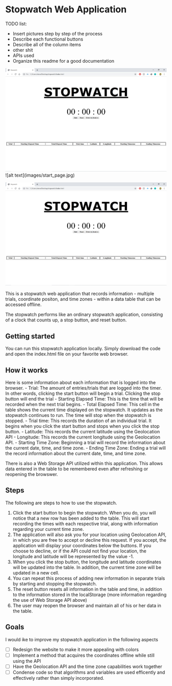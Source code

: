 Stopwatch Web Application
===============

TODO list: 
 - Insert pictures step by step of the process
 - Describe each functional buttons
 - Describe all of the column items
 - other shit
 - APIs used
 - Organize this readme for a good documentation 

 <img src="images/start_page.jpg" />
 ![alt text](images/start_page.jpg)
 
 ![start_page](images/start_page.jpg)

This is a stopwatch web application that records information - multiple trials, coordinate positon, and time zones - within a data table that can be accessed offline. 

The stopwatch performs like an ordinary stopwatch application, consisting of a clock that counts up, a stop button, and reset button. 


Getting started
---------------
You can run this stopwatch application locally. Simply download the code and open the index.html file on your favorite web browser. 


How it works
------------
Here is some information about each information that is logged into the browser.
	- Trial: The amount of entries/trials that are logged into the timer. In other words, clicking the start button will begin a trial. Clicking the stop button will end the trial
	- Starting Elapsed Time: This is the time that will be recorded when the next trial begins. 
	- Total Elapsed Time: This cell in the table shows the current time displayed on the stopwatch. It updates as the stopwatch continues to run. The time will stop when the stopwatch is stopped.
	- Trial time: This records the duration of an individual trial. It begins when you click the start button and stops when you click the stop button. 
	- Latitude: This records the current latitude using the Geolocation API
	- Longitude: This records the current longitude using the Geolocation API.
	- Starting Time Zone: Beginning a trial will record the information about the current date, time, and time zone.
	- Ending Time Zone: Ending a trial will the record information about the current date, time, and time zone.

There is also a Web Storage API utilized within this application. This allows data entered in the table to be remembered even after refreshing or reopening the browswer.

Steps
----- 
The following are steps to how to use the stopwatch.
1. Click the start button to begin the stopwatch. When you do, you will notice that a new row has been added to the table. This will start recording the times with each respective trial, along with information regarding your current time zone. 
2. The application will also ask you for your location using Geolocation API, in which you are free to accept or decline this request. If you accept, the application will display your coordinates below the buttons. If you choose to decline, or if the API could not find your location, the longitude and latitude will be represented by the value -1. 
3. When you click the stop button, the longitude and latitude coordinates will be updated into the table. In addition, the current time zone will be updated in a new cell. 
4. You can repeat this process of adding new information in separate trials by starting and stopping the stopwatch. 
5. The reset button resets all information in the table and time, in addition to the information stored in the localStorage (more information regarding the use of Web Storage API above)
6. The user may reopen the browser and maintain all of his or her data in the table. 


## Goals 
I would ike to improve my stopwatch application in the following aspects
 - [ ] Redesign the website to make it more appealing with colors
 - [ ] Implement a method that acquires the coordinates offline while still using the API
 - [ ] Have the Geolocation API and the time zone capabilities work together
 - [ ] Condense code so that algorithms and variables are used efficently and effectively rather than simply incorporated.
